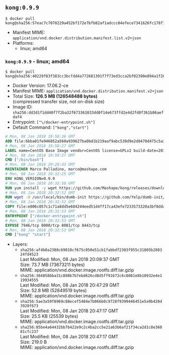 ## `kong:0.9.9`

```console
$ docker pull kong@sha256:57eac7c7070229a452bf172e7bfb82af1adccc04efece7341626fc178f1d2237
```

-	Manifest MIME: `application/vnd.docker.distribution.manifest.list.v2+json`
-	Platforms:
	-	linux; amd64

### `kong:0.9.9` - linux; amd64

```console
$ docker pull kong@sha256:40229f83f383cc3bcfdd4a772681301f7f73ed3cca2bf02390e894a1f26f6996
```

-	Docker Version: 17.06.2-ce
-	Manifest MIME: `application/vnd.docker.distribution.manifest.v2+json`
-	Total Size: **126.5 MB (126548488 bytes)**  
	(compressed transfer size, not on-disk size)
-	Image ID: `sha256:dd3d1f1dd40f7f2ba32f673361033dd0f14e673ffd2e4d2fd0f361b86aefdaf4`
-	Entrypoint: `["\/docker-entrypoint.sh"]`
-	Default Command: `["kong","start"]`

```dockerfile
# Mon, 08 Jan 2018 19:58:26 GMT
ADD file:6bba01fe946852a560a939627ba0bd1b219aaf9abc538d9e2d8470d475c5a399 in / 
# Mon, 08 Jan 2018 19:58:27 GMT
LABEL name=CentOS Base Image vendor=CentOS license=GPLv2 build-date=20180107
# Mon, 08 Jan 2018 19:58:27 GMT
CMD ["/bin/bash"]
# Mon, 08 Jan 2018 20:28:43 GMT
MAINTAINER Marco Palladino, marco@mashape.com
# Mon, 08 Jan 2018 20:32:25 GMT
ENV KONG_VERSION=0.9.9
# Mon, 08 Jan 2018 20:32:50 GMT
RUN yum install -y wget https://github.com/Mashape/kong/releases/download/$KONG_VERSION/kong-$KONG_VERSION.el7.noarch.rpm &&     yum clean all
# Mon, 08 Jan 2018 20:32:52 GMT
RUN wget -O /usr/local/bin/dumb-init https://github.com/Yelp/dumb-init/releases/download/v1.1.3/dumb-init_1.1.3_amd64 &&     chmod +x /usr/local/bin/dumb-init
# Mon, 08 Jan 2018 20:32:52 GMT
COPY file:e806c057c1c71a8dd5e684244eed51d4ff17ca43efe7233573320a3bf8dda3a4 in /docker-entrypoint.sh 
# Mon, 08 Jan 2018 20:32:53 GMT
ENTRYPOINT ["/docker-entrypoint.sh"]
# Mon, 08 Jan 2018 20:32:53 GMT
EXPOSE 7946/tcp 8000/tcp 8001/tcp 8443/tcp
# Mon, 08 Jan 2018 20:32:53 GMT
CMD ["kong" "start"]
```

-	Layers:
	-	`sha256:af4b0a2388c69010cf675c050e51cb1fabbdf2303f955c31805b280324fd4523`  
		Last Modified: Mon, 08 Jan 2018 20:09:37 GMT  
		Size: 73.7 MB (73673211 bytes)  
		MIME: application/vnd.docker.image.rootfs.diff.tar.gzip
	-	`sha256:304858bba31c880b7b7ebd626cd8d5ff91672c6c8081e8b10932e4e119934555`  
		Last Modified: Mon, 08 Jan 2018 20:47:29 GMT  
		Size: 52.8 MB (52849519 bytes)  
		MIME: application/vnd.docker.image.rootfs.diff.tar.gzip
	-	`sha256:5ae3a59f8969c88ecef5484e7b066b0c9728f9399446451e5a9b420d3920f673`  
		Last Modified: Mon, 08 Jan 2018 20:47:17 GMT  
		Size: 25.5 KB (25539 bytes)  
		MIME: application/vnd.docker.image.rootfs.diff.tar.gzip
	-	`sha256:85be4a64432bb7b422e9c2c4ba2cc5e21a63b6af21f34ca2d1c8e36081cfc237`  
		Last Modified: Mon, 08 Jan 2018 20:47:17 GMT  
		Size: 219.0 B  
		MIME: application/vnd.docker.image.rootfs.diff.tar.gzip
